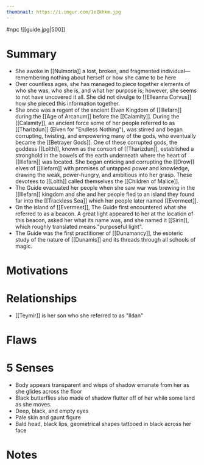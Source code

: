 ```yaml
---
thumbnail: https://i.imgur.com/1eZkhkm.jpg
---
```

#npc
![[guide.jpg|500]]

# Summary
- She awoke in [[Nulmoria]] a lost, broken, and fragmented individual—remembering nothing about herself or how she came to be here
- Over countless ages, she has managed to piece together elements of who she was, who she is, and what her purpose is; however, she seems to not have uncovered it all. She did not divulge to [[Elleanna Corvus]] how she pieced this information together.
- She once was a regent of the ancient Elven Kingdom of [[Illefarn]] during the [[Age of Arcanum]] before the [[Calamity]]. During the [[Calamity]], an ancient force some of her people referred to as [[Tharizdun]] (Elven for "Endless Nothing"), was stirred and began corrupting, twisting, and empowering many of the gods, who eventually became the [[Betrayer Gods]]. One of these corrupted gods, the goddess [[Lolth]], known as the consort of [[Tharizdun]], established a stronghold in the bowels of the earth underneath where the heart of [[Illefarn]] was located. She began enticing and corrupting the [[Drow]] elves of [[Illefarn]] with promises of untapped power and knowledge, drawing the weak, power-hungry, and ambitious into her grasp. These devotees to [[Lolth]] called themselves the [[Children of Malice]].
- The Guide evacuated her people when she saw war was brewing in the [[Illefarn]] kingdom and she and her people fled to an island they found far into the [[Trackless Sea]] which her people later named [[Evermeet]].
- On the island of [[Evermeet]], The Guide first encountered what she referred to as a beacon. A great light appeared to her at the location of this beacon, asked her what its name was, and she named it [[Sirin]], which roughly translated means "purposeful light".
- The Guide was the first practitioner of [[Dunamancy]], the esoteric study of the nature of [[Dunamis]] and its threads through all schools of magic.

# Motivations
# Relationships
- [[Teymir]] is her son who she referred to as "Ildan"

# Flaws
# 5 Senses
- Body appears transparent and wisps of shadow emanate from her as she glides across the floor
- Black butterflies also made of shadow flutter off of her while some land as she moves.
- Deep, black, and empty eyes
- Pale skin and gaunt figure
- Bald head, black lips, geometrical shapes tattooed in black across her face
# Notes
